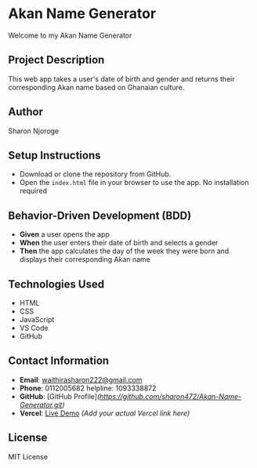 # Akan Name Generator
Welcome to my Akan Name Generator
## Project Description
This web app takes a user's date of birth and gender and returns their corresponding Akan name based on Ghanaian culture.

## Author
Sharon  Njoroge

## Setup Instructions
- Download or clone the repository from GitHub.
- Open the `index.html` file in your browser to use the app.
No installation required

## Behavior-Driven Development (BDD)
- **Given** a user opens the app  
- **When** the user enters their date of birth and selects a gender  
- **Then** the app calculates the day of the week they were born and displays their corresponding Akan name

## Technologies Used
- HTML  
- CSS  
- JavaScript  
- VS Code  
- GitHub  

## Contact Information
- **Email**: waithirasharon222@gmail.com  
- **Phone**: 0112005682 
helpline: 1093338872 
- **GitHub**: [GitHub Profile]*(https://github.com/sharon472/Akan-Name-Generator.git)*
- **Vercel**: [Live Demo](https://vercel.com/) *(Add your actual Vercel link here)*

## License
MIT License
